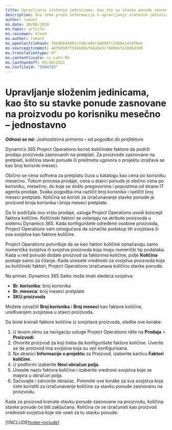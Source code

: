 ```yaml
---
title: Upravljanje složenim jedinicama, kao što su stavke ponude zasnovane na proizvodu po korisniku mesečno – jednostavno
description: Ova tema pruža informacije o upravljanju složenim jedinicama za stavke ponude zasnovane na proizvodu.
author: rumant
ms.date: 10/06/2020
ms.topic: article
ms.reviewer: kfend
ms.author: rumant
ms.openlocfilehash: 78bdb64d901cf68ce02c168987c2386e1416f6ee
ms.sourcegitcommit: 40f68387f594180af64a5e5c748b6efa188bd300
ms.translationtype: HT
ms.contentlocale: sr-Latn-RS
ms.lasthandoff: 05/10/2021
ms.locfileid: "5994783"
---
```

# <a name="managing-complex-units-such-as-per-user-per-month-for-product-based-quote-lines---lite"></a>Upravljanje složenim jedinicama, kao što su stavke ponude zasnovane na proizvodu po korisniku mesečno – jednostavno

_**Odnosi se na:** Jednostavna primena – od pogodbe do profakture_

Dynamics 365 Project Operations koristi količinske faktore da podrži prodaju proizvoda zasnovanih na pretplati. Za proizvode zasnovane na pretplati, količina stavki ponude ili predmeta ugovora o projektu izražava se kao broj korisnik-meseci.

Obično se cena softvera za pretplatu čuva u katalogu kao cena po korisniku mesečno. Tokom procesa prodaje, cena u stavci ponude je obično cena po korisniku, mesečno, do koje se došlo pregovorima i popustima od strane IT agenta prodaje. Svaka pogodba ima različit broj korisnika i različit broj meseci pretplate. Količina se koristi za izračunavanje stavke ponude je proizvod broja korisnika i broja meseci pretplate.

Da bi podržala ovu vrstu prodaje, usluga Project Operations uvodi koncept faktora količine. Količinski faktori se oslanjaju na atribute proizvoda u sistemu Dynamics 365. Kada konfigurišete određene osobine proizvoda, Project Operations vam omogućava da označite podskup tih svojstava ili sva svojstva kao faktore količine.

Project Operations potvrđuje da se kao faktori količine označavaju samo numerička svojstva ili svojstva proizvoda koja imaju numerički tip podataka. Kada u red ponude dodate proizvod sa faktorima količine, polje **Količina** postaje samo za čitanje. Kada unesete vrednosti za svojstva proizvoda koja su količinski faktori, Project Operations izračunava količinu stavke ponude.

Na primer, Dynamics 365 Sales može imati sledeća svojstva:

- **Br. korisnika**: broj korisnika
- **Br. meseca**: broj meseci pretplate
- **SKU proizvoda**

Možete označiti **Broj korisnika** i **Broj meseci** kao faktore količine, uređivanjem svojstava u stavci proizvoda.

Da biste kreirali faktore količine iz svojstava proizvoda, sledite ove korake:

1. U levom oknu za navigaciju usluge Project Operations idite na **Prodaja** > **Proizvodi**.
2. Otvorite proizvod za koji treba da konfigurišete faktore količine. Uverite se da proizvod ima svojstva koja su već konfigurisana.
3. Na stranici **Informacije o projektu** za Proizvod, izaberite karticu **Faktori količine**.
4. U podformi izaberite **Novi obračun polja**.
5. Unesite naziv faktora količine i izaberite vrednost svojstva koje se mapira u obračun polja.
6. Sačuvajte i zatvorite obrazac. Ponovite ove korake za sva svojstva koja ćete koristiti za izračunavanje količine za stavku ponude zasnovanu na proizvodu.

Kada za proizvod kreirate stavku ponude zasnovane na proizvodu, količina stavke ponude će biti zaključana. Količina će se izračunati kao proizvod vrednosti svojstva koje ste uneli za tu stavku ponude.


[!INCLUDE[footer-include](../../includes/footer-banner.md)]
